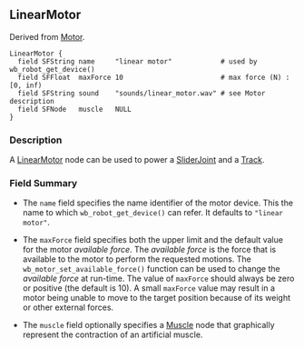 ## LinearMotor

Derived from [Motor](motor.md).

```
LinearMotor {
  field SFString name     "linear motor"            # used by wb_robot_get_device()
  field SFFloat  maxForce 10                        # max force (N) : [0, inf)
  field SFString sound    "sounds/linear_motor.wav" # see Motor description
  field SFNode   muscle   NULL
}
```

### Description

A [LinearMotor](#linearmotor) node can be used to power a
[SliderJoint](sliderjoint.md) and a [Track](track.md).

### Field Summary

- The `name` field specifies the name identifier of the motor device. This the
name to which `wb_robot_get_device()` can refer. It defaults to `"linear
motor"`.

- The `maxForce` field specifies both the upper limit and the default value for
the motor *available force*. The *available force* is the force that is
available to the motor to perform the requested motions. The
`wb_motor_set_available_force()` function can be used to change the *available
force* at run-time. The value of `maxForce` should always be zero or positive
(the default is 10). A small `maxForce` value may result in a motor being unable
to move to the target position because of its weight or other external forces.

- The `muscle` field optionally specifies a [Muscle](muscle.md) node that graphically represent the contraction of an artificial muscle.
